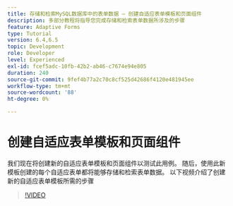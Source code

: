 ```yaml
---
title: 存储和检索MySQL数据库中的表单数据 — 创建自适应表单模板和页面组件
description: 多部分教程将指导您完成存储和检索表单数据所涉及的步骤
feature: Adaptive Forms
type: Tutorial
version: 6.4,6.5
topic: Development
role: Developer
level: Experienced
exl-id: fcef5adc-10fb-42b2-ab46-c7674e94e805
duration: 240
source-git-commit: 9fef4b77a2c70c8cf525d42686f4120e481945ee
workflow-type: tm+mt
source-wordcount: '88'
ht-degree: 0%

---
```


# 创建自适应表单模板和页面组件

我们现在将创建新的自适应表单模板和页面组件以测试此用例。 随后，使用此新模板创建的每个自适应表单都将能够存储和检索表单数据。
以下视频介绍了创建新的自适应表单模板所需的步骤
>[!VIDEO](https://video.tv.adobe.com/v/27828?quality=12&learn=on)
